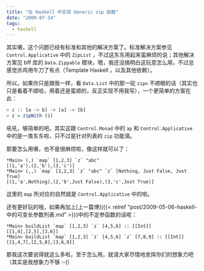 ```yaml
---
title: "在 Haskell 中实现 Generic zip 函数"
date: "2009-07-14"
tags:
  - haskell
---
```


其实嗫，这个问题已经有标准和其他的解决方案了。标准解决方案参见 `Control.Applicative` 中的 `ZipList` ，不过这东东用起来蛮麻烦的说；其他解决方案见 bff 库的 `Data.Zippable` 模块，嗯，我还没搞明白这玩意怎么用，不过总感觉杀鸡用牛刀了有点（Template Haskell ，以及其他依赖）。

所以，如果你只是跟我一样，看 `Data.List` 中的那一砣 `zipn` 不顺眼的话（其实也只是看着不顺哈，用着还是蛮顺的，反正实现不用我写），一个更简单的方案在此：

<!--more-->

``` haskell
> z :: [a -> b] -> [a] -> [b]
> z = zipWith ($)
```

吼吼，够简单的吧。其实这跟 `Control.Monad` 中的 `ap` 和 `Control.Applicative` 中的是一类东东啦，只不过是针对列表的 `zip` 功能滴。

那要怎么用嗫，也不是很麻烦啦，像这样就可以了：

```
*Main> (,) `map` [1,2,3] `z` "abc"
[(1,'a'),(2,'b'),(3,'c')]
*Main> (,,) `map` [1,2,3] `z` "abc" `z` [Nothing, Just False, Just True]
[(1,'a',Nothing),(2,'b',Just False),(3,'c',Just True)]
```

这里的 `map` 所对应的自然就是 `Control.Applicative` 中的啦。

还有更好玩的哦，如果再加上[上一篇博]({{< relref "post/2009-05-06-haskell-中的可变长参数列表.md" >}})中的不定参函数的话呢：

```
*Main> buildList `map` [1,2,3] `z` [4,5,6] :: [[Int]]
[[1,4],[2,5],[3,6]]
*Main> buildList `map` [1,2,3] `z` [4,5,6] `z` [7,8,9] :: [[Int]]
[[1,4,7],[2,5,8],[3,6,9]]
```

那我这次要说得就这么多啦，至于怎么用，就请大家尽情地发挥你们的想象力吧（其实是我想象力不够 :-(）

